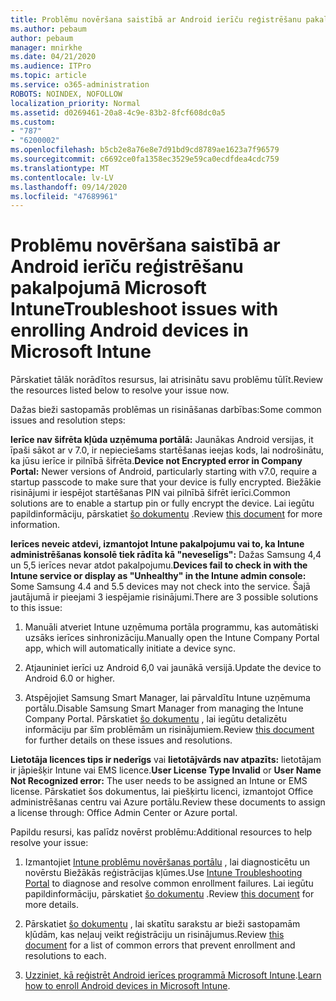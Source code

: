 ```yaml
---
title: Problēmu novēršana saistībā ar Android ierīču reģistrēšanu pakalpojumā Microsoft Intune
ms.author: pebaum
author: pebaum
manager: mnirkhe
ms.date: 04/21/2020
ms.audience: ITPro
ms.topic: article
ms.service: o365-administration
ROBOTS: NOINDEX, NOFOLLOW
localization_priority: Normal
ms.assetid: d0269461-20a8-4c9e-83b2-8fcf608dc0a5
ms.custom:
- "787"
- "6200002"
ms.openlocfilehash: b5cb2e8a76e8e7d91bd9cd8789ae1623a7f96579
ms.sourcegitcommit: c6692ce0fa1358ec3529e59ca0ecdfdea4cdc759
ms.translationtype: MT
ms.contentlocale: lv-LV
ms.lasthandoff: 09/14/2020
ms.locfileid: "47689961"
---
```

# <a name="troubleshoot-issues-with-enrolling-android-devices-in-microsoft-intune"></a><span data-ttu-id="829ca-102">Problēmu novēršana saistībā ar Android ierīču reģistrēšanu pakalpojumā Microsoft Intune</span><span class="sxs-lookup"><span data-stu-id="829ca-102">Troubleshoot issues with enrolling Android devices in Microsoft Intune</span></span>

<span data-ttu-id="829ca-103">Pārskatiet tālāk norādītos resursus, lai atrisinātu savu problēmu tūlīt.</span><span class="sxs-lookup"><span data-stu-id="829ca-103">Review the resources listed below to resolve your issue now.</span></span>
  
<span data-ttu-id="829ca-104">Dažas bieži sastopamās problēmas un risināšanas darbības:</span><span class="sxs-lookup"><span data-stu-id="829ca-104">Some common issues and resolution steps:</span></span>
  
 <span data-ttu-id="829ca-105">**Ierīce nav šifrēta kļūda uzņēmuma portālā:** Jaunākas Android versijas, it īpaši sākot ar v 7.0, ir nepieciešams startēšanas ieejas kods, lai nodrošinātu, ka jūsu ierīce ir pilnībā šifrēta.</span><span class="sxs-lookup"><span data-stu-id="829ca-105">**Device not Encrypted error in Company Portal:** Newer versions of Android, particularly starting with v7.0, require a startup passcode to make sure that your device is fully encrypted.</span></span> <span data-ttu-id="829ca-106">Biežākie risinājumi ir iespējot startēšanas PIN vai pilnībā šifrēt ierīci.</span><span class="sxs-lookup"><span data-stu-id="829ca-106">Common solutions are to enable a startup pin or fully encrypt the device.</span></span> <span data-ttu-id="829ca-107">Lai iegūtu papildinformāciju, pārskatiet [šo dokumentu](https://docs.microsoft.com/intune-user-help/your-device-appears-encrypted-but-cp-says-otherwise-android) .</span><span class="sxs-lookup"><span data-stu-id="829ca-107">Review [this document](https://docs.microsoft.com/intune-user-help/your-device-appears-encrypted-but-cp-says-otherwise-android) for more information.</span></span>
  
 <span data-ttu-id="829ca-108">**Ierīces neveic atdevi, izmantojot Intune pakalpojumu vai to, ka Intune administrēšanas konsolē tiek rādīta kā "neveselīgs":** Dažas Samsung 4,4 un 5,5 ierīces nevar atdot pakalpojumu.</span><span class="sxs-lookup"><span data-stu-id="829ca-108">**Devices fail to check in with the Intune service or display as "Unhealthy" in the Intune admin console:** Some Samsung 4.4 and 5.5 devices may not check into the service.</span></span> <span data-ttu-id="829ca-109">Šajā jautājumā ir pieejami 3 iespējamie risinājumi.</span><span class="sxs-lookup"><span data-stu-id="829ca-109">There are 3 possible solutions to this issue:</span></span>
  
1. <span data-ttu-id="829ca-110">Manuāli atveriet Intune uzņēmuma portāla programmu, kas automātiski uzsāks ierīces sinhronizāciju.</span><span class="sxs-lookup"><span data-stu-id="829ca-110">Manually open the Intune Company Portal app, which will automatically initiate a device sync.</span></span>

2. <span data-ttu-id="829ca-111">Atjauniniet ierīci uz Android 6,0 vai jaunākā versijā.</span><span class="sxs-lookup"><span data-stu-id="829ca-111">Update the device to Android 6.0 or higher.</span></span>

3. <span data-ttu-id="829ca-112">Atspējojiet Samsung Smart Manager, lai pārvaldītu Intune uzņēmuma portālu.</span><span class="sxs-lookup"><span data-stu-id="829ca-112">Disable Samsung Smart Manager from managing the Intune Company Portal.</span></span> <span data-ttu-id="829ca-113">Pārskatiet [šo dokumentu](https://docs.microsoft.com/intune-classic/troubleshoot/troubleshoot-device-enrollment-in-intune#devices-fail-to-check-in-with-the-intune-service-and-display-as-unhealthy-in-the-intune-admin-console) , lai iegūtu detalizētu informāciju par šīm problēmām un risinājumiem.</span><span class="sxs-lookup"><span data-stu-id="829ca-113">Review [this document](https://docs.microsoft.com/intune-classic/troubleshoot/troubleshoot-device-enrollment-in-intune#devices-fail-to-check-in-with-the-intune-service-and-display-as-unhealthy-in-the-intune-admin-console) for further details on these issues and resolutions.</span></span>

 <span data-ttu-id="829ca-114">**Lietotāja licences tips ir nederīgs** vai **lietotājvārds nav atpazīts:** lietotājam ir jāpiešķir Intune vai EMS licence.</span><span class="sxs-lookup"><span data-stu-id="829ca-114">**User License Type Invalid** or **User Name Not Recognized error:** The user needs to be assigned an Intune or EMS license.</span></span> <span data-ttu-id="829ca-115">Pārskatiet šos dokumentus, lai piešķirtu licenci, izmantojot Office administrēšanas centru vai Azure portālu.</span><span class="sxs-lookup"><span data-stu-id="829ca-115">Review these documents to assign a license through: Office Admin Center or Azure portal.</span></span>
  
<span data-ttu-id="829ca-116">Papildu resursi, kas palīdz novērst problēmu:</span><span class="sxs-lookup"><span data-stu-id="829ca-116">Additional resources to help resolve your issue:</span></span>
  
1. <span data-ttu-id="829ca-117">Izmantojiet [Intune problēmu novēršanas portālu](https://devicemanagement.microsoft.com/#blade/Microsoft_Intune_DeviceSettings/TroubleshootBlade) , lai diagnosticētu un novērstu Biežākās reģistrācijas kļūmes.</span><span class="sxs-lookup"><span data-stu-id="829ca-117">Use [Intune Troubleshooting Portal](https://devicemanagement.microsoft.com/#blade/Microsoft_Intune_DeviceSettings/TroubleshootBlade) to diagnose and resolve common enrollment failures.</span></span> <span data-ttu-id="829ca-118">Lai iegūtu papildinformāciju, pārskatiet [šo dokumentu](https://docs.microsoft.com/intune/help-desk-operators) .</span><span class="sxs-lookup"><span data-stu-id="829ca-118">Review [this document](https://docs.microsoft.com/intune/help-desk-operators) for more details.</span></span>

2. <span data-ttu-id="829ca-119">Pārskatiet [šo dokumentu](https://docs.microsoft.com/intune-classic/Troubleshoot/troubleshoot-device-enrollment-in-intune) , lai skatītu sarakstu ar bieži sastopamām kļūdām, kas neļauj veikt reģistrāciju un risinājumus.</span><span class="sxs-lookup"><span data-stu-id="829ca-119">Review [this document](https://docs.microsoft.com/intune-classic/Troubleshoot/troubleshoot-device-enrollment-in-intune) for a list of common errors that prevent enrollment and resolutions to each.</span></span>

3. <span data-ttu-id="829ca-120">[Uzziniet, kā reģistrēt Android ierīces programmā Microsoft Intune](https://docs.microsoft.com/intune/android-enroll).</span><span class="sxs-lookup"><span data-stu-id="829ca-120">[Learn how to enroll Android devices in Microsoft Intune](https://docs.microsoft.com/intune/android-enroll).</span></span>
